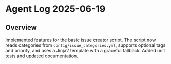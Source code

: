 # Agent Log 2025-06-19

## Overview

Implemented features for the basic issue creator script. The script now reads
categories from `config/issue_categories.yml`, supports optional tags and
priority, and uses a Jinja2 template with a graceful fallback. Added unit tests
and updated documentation.
